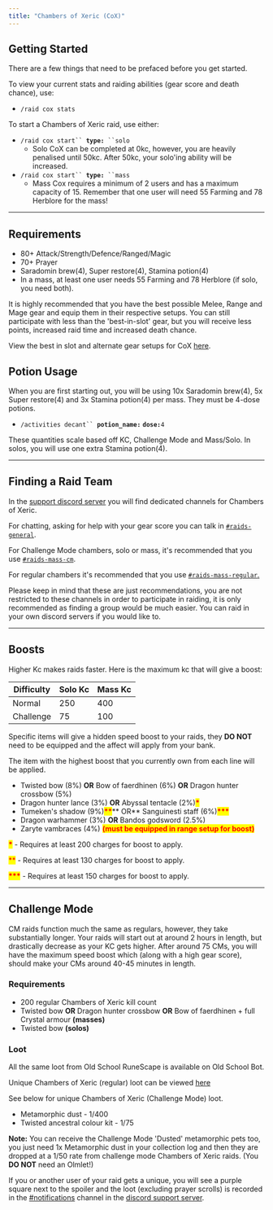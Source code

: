 ```yaml
---
title: "Chambers of Xeric (CoX)"
---
```


## Getting Started

There are a few things that need to be prefaced before you get started.

To view your current stats and raiding abilities (gear score and death chance), use:

- `/raid cox stats`

To start a Chambers of Xeric raid, use either:

- `/raid cox start`` `**`type:`**` ``solo`
  - Solo CoX can be completed at 0kc, however, you are heavily penalised until 50kc. After 50kc, your solo'ing ability will be increased.
- `/raid cox start`` `**`type:`**` ``mass`
  - Mass Cox requires a minimum of 2 users and has a maximum capacity of 15. Remember that one user will need 55 Farming and 78 Herblore for the mass!

---

## Requirements

- 80+ Attack/Strength/Defence/Ranged/Magic
- 70+ Prayer
- Saradomin brew(4), Super restore(4), Stamina potion(4)
- In a mass, at least one user needs 55 Farming and 78 Herblore (if solo, you need both).

It is highly recommended that you have the best possible Melee, Range and Mage gear and equip them in their respective setups. You can still participate with less than the 'best-in-slot' gear, but you will receive less points, increased raid time and increased death chance.

View the best in slot and alternate gear setups for CoX [here](cox-gear-setups.md).

## Potion Usage

When you are first starting out, you will be using 10x Saradomin brew(4), 5x Super restore(4) and 3x Stamina potion(4) per mass. They must be 4-dose potions.

- `/activities decant`` `**`potion_name:`** **`dose:`**`4`

These quantities scale based off KC, Challenge Mode and Mass/Solo. In solos, you will use one extra Stamina potion(4).

---

## Finding a Raid Team

In the [support discord server](http://invite.oldschool.gg/) you will find dedicated channels for Chambers of Xeric.

For chatting, asking for help with your gear score you can talk in [`#raids-general`](https://discord.com/channels/342983479501389826/835879359805653002).

For Challenge Mode chambers, solo or mass, it's recommended that you use [`#raids-mass-cm`](https://discord.com/channels/342983479501389826/835879528513142794).

For regular chambers it's recommended that you use [`#raids-mass-regular`.](https://discord.com/channels/342983479501389826/835879317418278963)

Please keep in mind that these are just recommendations, you are not restricted to these channels in order to participate in raiding, it is only recommended as finding a group would be much easier. You can raid in your own discord servers if you would like to.

---

## Boosts

Higher Kc makes raids faster. Here is the maximum kc that will give a boost:

| Difficulty | Solo Kc | Mass Kc |
| ---------- | ------- | ------- |
| Normal     | 250     | 400     |
| Challenge  | 75      | 100     |

Specific items will give a hidden speed boost to your raids, they **DO NOT** need to be equipped and the affect will apply from your bank.

The item with the highest boost that you currently own from each line will be applied.

- Twisted bow (8%) **OR** Bow of faerdhinen (6%) **OR** Dragon hunter crossbow (5%)
- Dragon hunter lance (3%) **OR** Abyssal tentacle (2%)<mark style="color:red;">**\***</mark>
- Tumeken's shadow (9%)<mark style="color:red;">**\*\***</mark>** OR** Sanguinesti staff (6%)<mark style="color:red;">**\*\*\***</mark>
- Dragon warhammer (3%) **OR** Bandos godsword (2.5%)
- Zaryte vambraces (4%) <mark style="color:red;">**(must be equipped in range setup for boost)**</mark>

<mark style="color:red;">**\***</mark> - Requires at least 200 charges for boost to apply.

<mark style="color:red;">\*\*</mark> - Requires at least 130 charges for boost to apply.

<mark style="color:red;">**\*\*\***</mark> - Requires at least 150 charges for boost to apply.

---

## Challenge Mode

CM raids function much the same as regulars, however, they take substantially longer. Your raids will start out at around 2 hours in length, but drastically decrease as your KC gets higher. After around 75 CMs, you will have the maximum speed boost which (along with a high gear score), should make your CMs around 40-45 minutes in length.

### Requirements

- 200 regular Chambers of Xeric kill count
- Twisted bow **OR** Dragon hunter crossbow **OR** Bow of faerdhinen + full Crystal armour **(masses)**
- Twisted bow **(solos)**

### Loot

All the same loot from Old School RuneScape is available on Old School Bot.

Unique Chambers of Xeric (regular) loot can be viewed [here](https://oldschool.runescape.wiki/w/Chambers_of_Xeric#Unique_drop_table)

See below for unique Chambers of Xeric (Challenge Mode) loot.

- Metamorphic dust - 1/400
- Twisted ancestral colour kit - 1/75

**Note:** You can receive the Challenge Mode 'Dusted' metamorphic pets too, you just need 1x Metamorphic dust in your collection log and then they are dropped at a 1/50 rate from challenge mode Chambers of Xeric raids. (You **DO NOT** need an Olmlet!)

If you or another user of your raid gets a unique, you will see a purple square next to the spoiler and the loot (excluding prayer scrolls) is recorded in the [#notifications](https://discord.com/channels/342983479501389826/469523207691436042) channel in the [discord support server](http://invite.oldschool.gg/).
